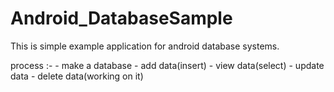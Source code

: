 # Android_DatabaseSample

This is simple example application for android database systems. 

process :-
       - make a database
       - add data(insert)
       - view data(select)
       - update data
       - delete data(working on it)
